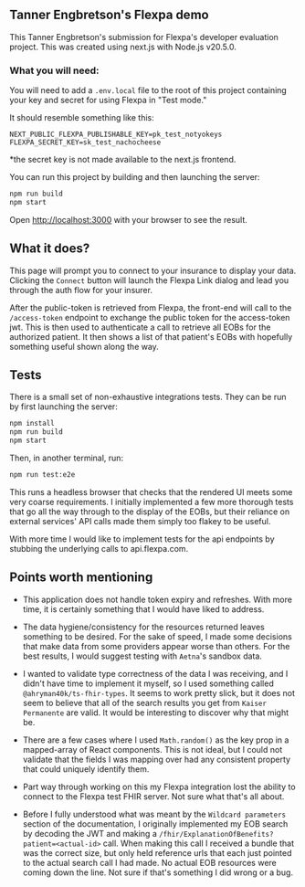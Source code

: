 ## Tanner Engbretson's Flexpa demo

This Tanner Engbretson's submission for Flexpa's developer evaluation project. This was created using next.js with Node.js v20.5.0.

### What you will need:

You will need to add a `.env.local` file to the root of this project containing your key and secret for using Flexpa in "Test mode."

It should resemble something like this:

```Dotenv
NEXT_PUBLIC_FLEXPA_PUBLISHABLE_KEY=pk_test_notyokeys
FLEXPA_SECRET_KEY=sk_test_nachocheese
```

\*the secret key is not made available to the next.js frontend.

You can run this project by building and then launching the server:

```bash
npm run build
npm start
```

Open [http://localhost:3000](http://localhost:3000) with your browser to see the result.

## What it does?

This page will prompt you to connect to your insurance to display your data. Clicking the `Connect` button will launch the Flexpa Link dialog and lead you through the auth flow for your insurer.

After the public-token is retrieved from Flexpa, the front-end will call to the `/access-token` endpoint to exchange the public token for the access-token jwt. This is then used to authenticate a call to retrieve all EOBs for the authorized patient. It then shows a list of that patient's EOBs with hopefully something useful shown along the way.

## Tests

There is a small set of non-exhaustive integrations tests. They can be run by first launching the server:

```bash
npm install
npm run build
npm start
```

Then, in another terminal, run:

```bash
npm run test:e2e
```

This runs a headless browser that checks that the rendered UI meets some very coarse requirements. I initially implemented a few more thorough tests that go all the way through to the display of the EOBs, but their reliance on external services' API calls made them simply too flakey to be useful.

With more time I would like to implement tests for the api endpoints by stubbing the underlying calls to api.flexpa.com.

## Points worth mentioning

- This application does not handle token expiry and refreshes. With more time, it is certainly something that I would have liked to address.

- The data hygiene/consistency for the resources returned leaves something to be desired. For the sake of speed, I made some decisions that make data from some providers appear worse than others. For the best results, I would suggest testing with `Aetna`'s sandbox data.

- I wanted to validate type correctness of the data I was receiving, and I didn't have time to implement it myself, so I used something called `@ahryman40k/ts-fhir-types`. It seems to work pretty slick, but it does not seem to believe that all of the search results you get from `Kaiser Permanente` are valid. It would be interesting to discover why that might be.

- There are a few cases where I used `Math.random()` as the key prop in a mapped-array of React components. This is not ideal, but I could not validate that the fields I was mapping over had any consistent property that could uniquely identify them.

- Part way through working on this my Flexpa integration lost the ability to connect to the Flexpa test FHIR server. Not sure what that's all about.

- Before I fully understood what was meant by the `Wildcard parameters` section of the documentation, I originally implemented my EOB search by decoding the JWT and making a `/fhir/ExplanationOfBenefits?patient=<actual-id>` call. When making this call I received a bundle that was the correct size, but only held reference urls that each just pointed to the actual search call I had made. No actual EOB resources were coming down the line. Not sure if that's something I did wrong or a bug.
